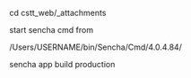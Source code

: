 

cd cstt_web/_attachments

start sencha cmd from

/Users/USERNAME/bin/Sencha/Cmd/4.0.4.84/


sencha app build production
